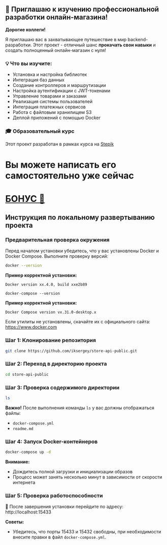 ## 🚀 Приглашаю к изучению профессиональной разработки онлайн-магазина!

**Дорогие коллеги!**

Я приглашаю вас в захватывающее путешествие в мир backend-разработки. Этот проект - отличный шанс **прокачать свои навыки** и создать полноценный онлайн-магазин с нуля!

### 💡 Что вы изучите:
- Установка и настройка библиотек
- Интеграция баз данных
- Создание контроллеров и маршрутизации
- Настройка аутентификации с JWT-токенами
- Управление товарами и заказами
- Реализация системы пользователей
- Интеграция платежных сервисов
- Работа с файловым хранилищем S3
- Деплой приложений с помощью Docker

### 🎓 Образовательный курс
Этот проект разработан в рамках курса на [Stepik](https://stepik.org/a/212419/pay?promo=015218bb0566708f)

# Вы можете написать его самостоятельно уже сейчас

# [БОНУС 🤝](https://stepik.org/a/212419/pay?promo=015218bb0566708f&utm_source=github.com&utm_medium=store_api_public&utm_campaign=promo&utm_term=first)
  
## Инструкция по локальному развертыванию проекта

### Предварительная проверка окружения

Перед началом установки убедитесь, что у вас установлены Docker и Docker Compose. Выполните проверку версий:

```bash
docker --version
```
**Пример корректной установки:**
```
Docker version xx.4.0, build xxe2b89
```


```
docker-compose --version
```
**Пример корректной установки:**
```
Docker Compose version vx.31.0-desktop.x
```

Если утилиты не установлены, скачайте их с официального сайта: https://www.docker.com

### Шаг 1: Клонирование репозитория
```bash
git clone https://github.com/iksergey/store-api-public.git
```

### Шаг 2: Переход в директорию проекта
```bash
cd store-api-public
```

### Шаг 3: Проверка содержимого директории
```bash
ls
```

**Важно!** После выполнения команды `ls` у вас должны отображаться файлы:
- `docker-compose.yml`
- `readme.md`

### Шаг 4: Запуск Docker-контейнеров
```bash
docker-compose up -d
```

**Внимание:** 
- Дождитесь полной загрузки и инициализации образов
- Процесс может занять несколько минут в зависимости от скорости интернета

### Шаг 5: Проверка работоспособности
🚀 После завершения установки перейдите по адресу:
http://localhost:15433

**Советы:**
- Убедитесь, что порты 15433 и 15432 свободны, при необходимости внесите правки в файл `docker-compose.yml`.
